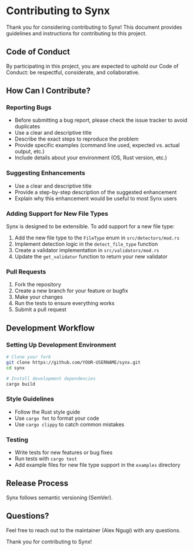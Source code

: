 # Contributing to Synx

Thank you for considering contributing to Synx! This document provides guidelines and instructions for contributing to this project.

## Code of Conduct

By participating in this project, you are expected to uphold our Code of Conduct: be respectful, considerate, and collaborative.

## How Can I Contribute?

### Reporting Bugs

- Before submitting a bug report, please check the issue tracker to avoid duplicates
- Use a clear and descriptive title
- Describe the exact steps to reproduce the problem
- Provide specific examples (command line used, expected vs. actual output, etc.)
- Include details about your environment (OS, Rust version, etc.)

### Suggesting Enhancements

- Use a clear and descriptive title
- Provide a step-by-step description of the suggested enhancement
- Explain why this enhancement would be useful to most Synx users

### Adding Support for New File Types

Synx is designed to be extensible. To add support for a new file type:

1. Add the new file type to the `FileType` enum in `src/detectors/mod.rs`
2. Implement detection logic in the `detect_file_type` function
3. Create a validator implementation in `src/validators/mod.rs`
4. Update the `get_validator` function to return your new validator

### Pull Requests

1. Fork the repository
2. Create a new branch for your feature or bugfix
3. Make your changes
4. Run the tests to ensure everything works
5. Submit a pull request

## Development Workflow

### Setting Up Development Environment

```bash
# Clone your fork
git clone https://github.com/YOUR-USERNAME/synx.git
cd synx

# Install development dependencies
cargo build
```

### Style Guidelines

- Follow the Rust style guide
- Use `cargo fmt` to format your code
- Use `cargo clippy` to catch common mistakes

### Testing

- Write tests for new features or bug fixes
- Run tests with `cargo test`
- Add example files for new file type support in the `examples` directory

## Release Process

Synx follows semantic versioning (SemVer).

## Questions?

Feel free to reach out to the maintainer (Alex Ngugi) with any questions.

Thank you for contributing to Synx!

